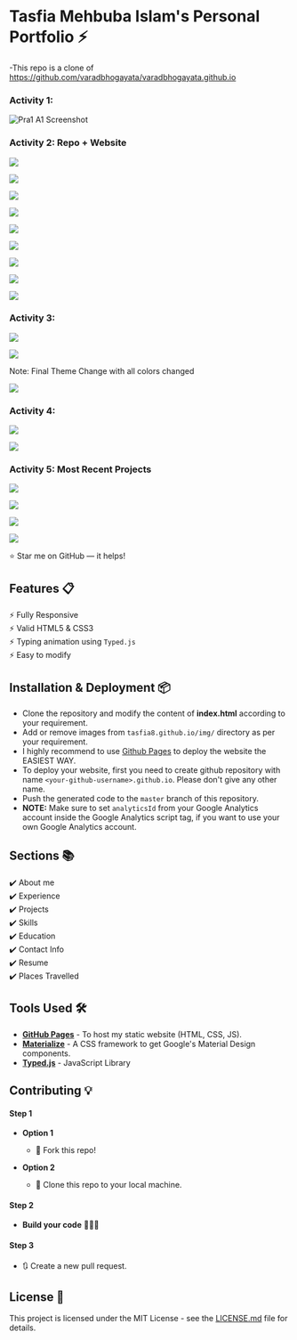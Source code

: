 # Tasfia Mehbuba Islam's Personal Portfolio ⚡️ 

-This repo is a clone of https://github.com/varadbhogayata/varadbhogayata.github.io

### Activity 1:
![Pra1 A1 Screenshot](PraScreenshot/Pra1Activity1.png)

### Activity 2: Repo + Website 
![](PraScreenshot/Pra1Activity2step1.png)

![](PraScreenshot/Pra1Activity2step3a.png)

![](PraScreenshot/Pra1Activity2step3b.png)

![](PraScreenshot/Pra1Activity2step3c.png)

![](PraScreenshot/Pra1Activity2step3d.png)

![](PraScreenshot/Pra1Activity2step3e.png)

![](PraScreenshot/Pra1Activity2step3f.png)

![](PraScreenshot/Pra1Activity2step3g.png)

![](PraScreenshot/Pra1Activity2step3h.png)

### Activity 3: 

![](PraScreenshot/Pra1Activity3a.png)

![](PraScreenshot/Pra1Activity3b.png)

Note: Final Theme Change with all colors changed

![](PraScreenshot/Pra1Activity3c.png)

### Activity 4: 

![](PraScreenshot/Pra1Activity4a.png)

![](PraScreenshot/Pra1Activity4b.png)

### Activity 5: Most Recent Projects

![](PraScreenshot/Pra1Activity5a.png)

![](PraScreenshot/Pra1Activity5b.png)

![](PraScreenshot/Pra1Activity5c.png)

![](PraScreenshot/Pra1Activity5d.png)

:star: Star me on GitHub — it helps!

## Features 📋
⚡️ Fully Responsive\
⚡️ Valid HTML5 & CSS3\
⚡️ Typing animation using `Typed.js`\
⚡️ Easy to modify

## Installation & Deployment 📦
- Clone the repository and modify the content of <b>index.html</b> according to your requirement.
- Add or remove images from `tasfia8.github.io/img/` directory as per your requirement.
- I highly recommend to use [Github Pages](https://create-react-app.dev/docs/deployment/#github-pages) to deploy the website the EASIEST WAY.
- To deploy your website, first you need to create github repository with name `<your-github-username>.github.io`. Please don't give any other name.
- Push the generated code to the `master` branch of this repository.
- <b>NOTE:</b> Make sure to set `analyticsId` from your Google Analytics account inside the Google Analytics script tag, if you want to use your own Google Analytics account.

## Sections 📚
✔️ About me\
✔️ Experience\
✔️ Projects \
✔️ Skills \
✔️ Education\
✔️ Contact Info\
✔️ Resume\
✔️ Places Travelled

## Tools Used 🛠️
* [<b>GitHub Pages</b>](https://create-react-app.dev/docs/deployment/#github-pages) - To host my static website (HTML, CSS, JS).
* [<b>Materialize</b>](https://materializecss.com/) - A CSS framework to get Google's Material Design components.
* [<b>Typed.js</b>](https://mattboldt.com/demos/typed-js/) - JavaScript Library

## Contributing 💡
#### Step 1

- **Option 1**
    - 🍴 Fork this repo!

- **Option 2**
    - 👯 Clone this repo to your local machine.


#### Step 2

- **Build your code** 🔨🔨🔨

#### Step 3

- 🔃 Create a new pull request.

## License 📄
This project is licensed under the MIT License - see the [LICENSE.md](./LICENSE) file for details.
